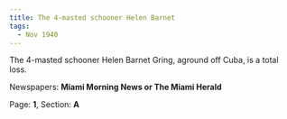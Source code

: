 ```yaml
---  
title: The 4-masted schooner Helen Barnet  
tags:  
  - Nov 1940  
---  
```

  
The 4-masted schooner Helen Barnet Gring, aground off Cuba, is a total loss.  
  
Newspapers: **Miami Morning News or The Miami Herald**  
  
Page: **1**, Section: **A** 
